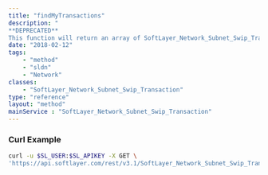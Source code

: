 ```yaml
---
title: "findMyTransactions"
description: "
**DEPRECATED**
This function will return an array of SoftLayer_Network_Subnet_Swip_Transaction objects, one for each SWIP that is currently in transaction with ARIN.  This includes all swip registrations, swip removal requests, and SWIP objects that are currently OK. "
date: "2018-02-12"
tags:
    - "method"
    - "sldn"
    - "Network"
classes:
    - "SoftLayer_Network_Subnet_Swip_Transaction"
type: "reference"
layout: "method"
mainService : "SoftLayer_Network_Subnet_Swip_Transaction"
---
```


### Curl Example
```bash
curl -u $SL_USER:$SL_APIKEY -X GET \
'https://api.softlayer.com/rest/v3.1/SoftLayer_Network_Subnet_Swip_Transaction/findMyTransactions'
```
